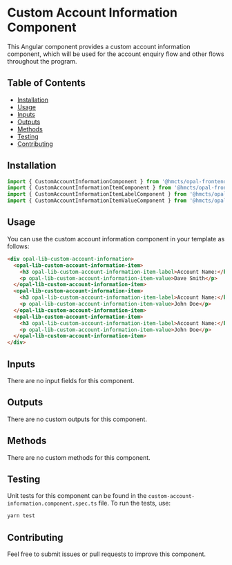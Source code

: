 # Custom Account Information Component

This Angular component provides a custom account information component, which will be used for the account enquiry flow and other flows throughout the program.

## Table of Contents

- [Installation](#installation)
- [Usage](#usage)
- [Inputs](#inputs)
- [Outputs](#outputs)
- [Methods](#methods)
- [Testing](#testing)
- [Contributing](#contributing)

## Installation

```typescript
import { CustomAccountInformationComponent } from '@hmcts/opal-frontend-common/components/custom/custom-account-information';
import { CustomAccountInformationItemComponent } from '@hmcts/opal-frontend-common/components/custom/custom-account-information/custom-account-information-item';
import { CustomAccountInformationItemLabelComponent } from '@hmcts/opal-frontend-common/components/custom/custom-account-information/custom-account-information-item/custom-account-information-item-label';
import { CustomAccountInformationItemValueComponent } from '@hmcts/opal-frontend-common/components/custom/custom-account-information/custom-account-information-item/custom-account-information-item-value';
```

## Usage

You can use the custom account information component in your template as follows:

```html
<div opal-lib-custom-account-information>
  <opal-lib-custom-account-information-item>
    <h3 opal-lib-custom-account-information-item-label>Account Name:</h3>
    <p opal-lib-custom-account-information-item-value>Dave Smith</p>
  </opal-lib-custom-account-information-item>
  <opal-lib-custom-account-information-item>
    <h3 opal-lib-custom-account-information-item-label>Account Name:</h3>
    <p opal-lib-custom-account-information-item-value>John Doe</p>
  </opal-lib-custom-account-information-item>
  <opal-lib-custom-account-information-item>
    <h3 opal-lib-custom-account-information-item-label>Account Name:</h3>
    <p opal-lib-custom-account-information-item-value>John Doe</p>
  </opal-lib-custom-account-information-item>
</div>
```

## Inputs

There are no input fields for this component.

## Outputs

There are no custom outputs for this component.

## Methods

There are no custom methods for this component.

## Testing

Unit tests for this component can be found in the `custom-account-information.component.spec.ts` file. To run the tests, use:

```bash
yarn test
```

## Contributing

Feel free to submit issues or pull requests to improve this component.
